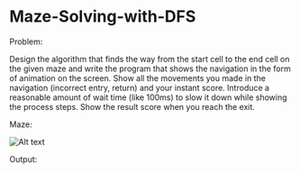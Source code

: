 # Maze-Solving-with-DFS

Problem:

Design the algorithm that finds the way from the start cell to the end cell on the given maze and write the program that shows the navigation in the form of animation on the screen. Show all the movements you made in the navigation (incorrect entry, return) and your instant score. Introduce a reasonable amount of wait time (like 100ms) to slow it down while showing the process steps. Show the result score when you reach the exit.

Maze:

![Alt text](relative/path/to/maze.png?raw=true "Maze")




Output:
